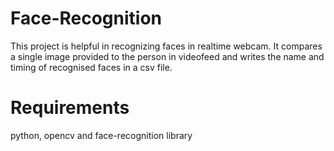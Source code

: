 # Face-Recognition
This project is helpful in recognizing faces in realtime webcam. It compares a single image provided to the person in videofeed and writes the name and timing of recognised faces in a csv file.

# Requirements
python,
opencv and
face-recognition library


